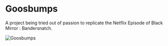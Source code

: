 # Goosbumps

A project being tried out of passion to replicate the Netflix Episode of Black Mirror : Bandersnatch.


![Goosbumps](https://user-images.githubusercontent.com/41792091/118231857-4d0d6f00-b4ad-11eb-9b58-f4b0ad1cffbd.png)
